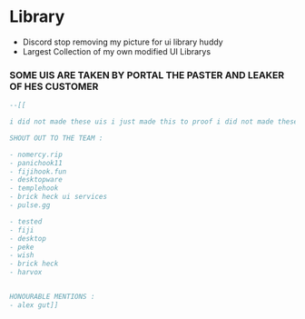 # Library
- Discord stop removing my picture for ui library huddy
- Largest Collection of my own modified UI Librarys
### SOME UIS ARE TAKEN BY PORTAL THE PASTER AND LEAKER OF HES CUSTOMER

```lua
--[[

i did not made these uis i just made this to proof i did not made these but modified them

SHOUT OUT TO THE TEAM : 

- nomercy.rip
- panichook11
- fijihook.fun
- desktopware
- templehook
- brick heck ui services
- pulse.gg

- tested
- fiji
- desktop
- peke
- wish
- brick heck
- harvox


HONOURABLE MENTIONS : 
- alex gut]]
```
